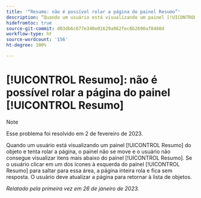 ```yaml
---
title: '“Resumo: não é possível rolar a página do painel Resumo”'
description: “Quando um usuário está visualizando um painel [!UICONTROL Resumo] do objeto e tenta rolar a página, o painel não se move e o usuário não consegue visualizar itens mais abaixo do painel [!UICONTROL Resumo]. Se o usuário clicar em um dos ícones à esquerda do painel [!UICONTROL Resumo] para saltar para essa área, a página inteira rola e fica sem resposta. O usuário deve atualizar a página para retornar à lista.”
hidefromtoc: true
source-git-commit: d03db6c677e340e01629a962fec8b2690af8460d
workflow-type: ht
source-wordcount: '156'
ht-degree: 100%

---
```



# [!UICONTROL Resumo]: não é possível rolar a página do painel [!UICONTROL Resumo]

>[!NOTE]
>
>Esse problema foi resolvido em 2 de fevereiro de 2023.

Quando um usuário está visualizando um painel [!UICONTROL Resumo] do objeto e tenta rolar a página, o painel não se move e o usuário não consegue visualizar itens mais abaixo do painel [!UICONTROL Resumo]. Se o usuário clicar em um dos ícones à esquerda do painel [!UICONTROL Resumo] para saltar para essa área, a página inteira rola e fica sem resposta. O usuário deve atualizar a página para retornar à lista de objetos.

_Relatado pela primeira vez em 26 de janeiro de 2023._


